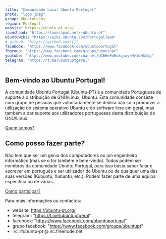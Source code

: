 ```yaml
---
title: "Comunidade Local Ubuntu Portugal"
photo: "logo.jpeg"
group: UbuntuLoCos
region: Portugal
website: https://ubuntu-pt.org/
launchpad: "https://launchpad.net/~ubuntu-pt"
ubuntuwiki: "https://wiki.ubuntu.com/PortugalTeam"
# github: "https://github.com/{}"
facebook: "https://www.facebook.com/ubuntuportugal"
fbgroup: "https://www.facebook.com/groups/ubuntupt"
youtube: "https://www.youtube.com/channel/UC6HeFmEskqnxyrMv1dHAIqg"
telegram: "https://t.me/ubuntuptgeral"
---
```


## Bem-vindo ao Ubuntu Portugal!

A comunidade Ubuntu Portugal (Ubuntu-PT) é a comunidade Portuguesa de suporte à distribuição de GNU/Linux, Ubuntu.
Esta comunidade consiste num grupo de pessoas que voluntariamente se dedica não só a
promover a utilização do sistema operativo Ubuntu e do software livre em geral,
mas também a dar suporte aos utilizadores portugueses desta distribuição de GNU/Linux.

[Quem somos?](https://ubuntu-pt.org/a-comunidade/quem-somos/)

## Como posso fazer parte?

Não tem que ser um génio dos computadores ou um engenheiro informático (mas se o for também é bem-vindo).
Todos podem ser membros da comunidade Ubuntu Portugal,
para isso basta saber falar e escrever em português e ser utilizador de Ubuntu
ou de qualquer uma das suas versões (Kubuntu, Xubuntu, etc.).
Podem fazer parte de uma equipa especifica ou de várias.

[Como participar?](https://ubuntu-pt.org/a-comunidade/como-participar/)


Para mais informações ou contactos:
- website: https://ubuntu-pt.org/
- telegram: "https://t.me/ubuntuptgeral"
- facebook: "https://www.facebook.com/ubuntuportugal"
- grupo facebook: "https://www.facebook.com/groups/ubuntupt"
- irc: #ubuntu-pt @ irc.freenode.net
